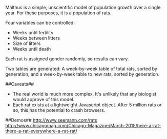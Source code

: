 Malthus is a simple, unscientific model of population growth over a single year. For these purposes, it is a population of rats.

Four variables can be controlled:
* Weeks until fertility
* Weeks between litters
* Size of litters
* Weeks until death

Each rat is assigned gender randomly, so results can vary.

Two tables are generated: A week-by-week table of total rats, sorted by generation, and a week-by-week table to new rats, sorted by generation.

##Caveats##
* The real world is much more complex. It's unlikely that any biologist would approve of this model.
* Each rat exists at a lightweight Javascript object. After 5 million rats or so, this has the potential to crash browsers.

##Demos##
http://www.seemann.com/rats
http://www.chicagomag.com/Chicago-Magazine/March-2015/here-a-rat-there-a-rat-everywhere-a-rat-rat/